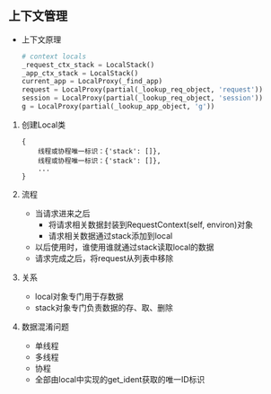 ## 上下文管理
- 上下文原理

	```python
	# context locals
	_request_ctx_stack = LocalStack()
	_app_ctx_stack = LocalStack()
	current_app = LocalProxy(_find_app)
	request = LocalProxy(partial(_lookup_req_object, 'request'))
	session = LocalProxy(partial(_lookup_req_object, 'session'))
	g = LocalProxy(partial(_lookup_app_object, 'g'))
	```

1. 创建Local类

	```
	{
		线程或协程唯一标识：{'stack': []},
		线程或协程唯一标识：{'stack': []},
		...
	}
	```

2. 流程
	- 当请求进来之后
		- 将请求相关数据封装到RequestContext(self, environ)对象
		- 请求相关数据通过stack添加到local
	- 以后使用时，谁使用谁就通过stack读取local的数据
	- 请求完成之后，将request从列表中移除

3. 关系
	- local对象专门用于存数据
	- stack对象专门负责数据的存、取、删除

4. 数据混淆问题
	- 单线程
	- 多线程
	- 协程
	- 全部由local中实现的get_ident获取的唯一ID标识

